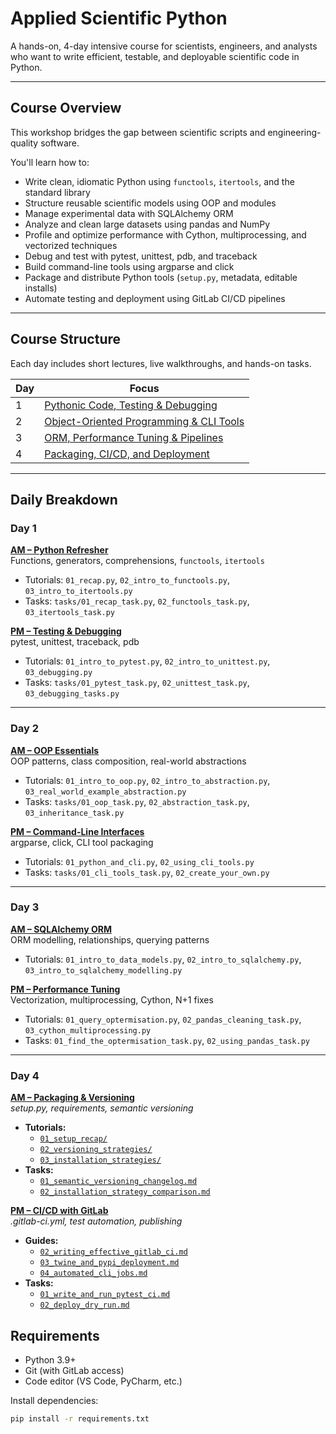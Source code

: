# Applied Scientific Python

A hands-on, 4-day intensive course for scientists, engineers, and analysts who want to write efficient, testable, and deployable scientific code in Python.

---

## Course Overview

This workshop bridges the gap between scientific scripts and engineering-quality software.

You'll learn how to:

- Write clean, idiomatic Python using `functools`, `itertools`, and the standard library
- Structure reusable scientific models using OOP and modules
- Manage experimental data with SQLAlchemy ORM
- Analyze and clean large datasets using pandas and NumPy
- Profile and optimize performance with Cython, multiprocessing, and vectorized techniques
- Debug and test with pytest, unittest, pdb, and traceback
- Build command-line tools using argparse and click
- Package and distribute Python tools (`setup.py`, metadata, editable installs)
- Automate testing and deployment using GitLab CI/CD pipelines

---

## Course Structure

Each day includes short lectures, live walkthroughs, and hands-on tasks.

| Day | Focus                                             |
|-----|---------------------------------------------------|
| 1   | [Pythonic Code, Testing & Debugging](#day-1)      |
| 2   | [Object-Oriented Programming & CLI Tools](#day-2) |
| 3   | [ORM, Performance Tuning & Pipelines](#day-3)     |
| 4   | [Packaging, CI/CD, and Deployment](#day-4)        |

---

## Daily Breakdown

### Day 1

**[AM – Python Refresher](day_1/am/)**  
Functions, generators, comprehensions, `functools`, `itertools`

- Tutorials: `01_recap.py`, `02_intro_to_functools.py`, `03_intro_to_itertools.py`
- Tasks: `tasks/01_recap_task.py`, `02_functools_task.py`, `03_itertools_task.py`

**[PM – Testing & Debugging](day_1/pm/)**  
pytest, unittest, traceback, pdb

- Tutorials: `01_intro_to_pytest.py`, `02_intro_to_unittest.py`, `03_debugging.py`
- Tasks: `tasks/01_pytest_task.py`, `02_unittest_task.py`, `03_debugging_tasks.py`

---

### Day 2

**[AM – OOP Essentials](day_2/am/)**  
OOP patterns, class composition, real-world abstractions

- Tutorials: `01_intro_to_oop.py`, `02_intro_to_abstraction.py`, `03_real_world_example_abstraction.py`
- Tasks: `tasks/01_oop_task.py`, `02_abstraction_task.py`, `03_inheritance_task.py`

**[PM – Command-Line Interfaces](day_2/pm/)**  
argparse, click, CLI tool packaging

- Tutorials: `01_python_and_cli.py`, `02_using_cli_tools.py`
- Tasks: `tasks/01_cli_tools_task.py`, `02_create_your_own.py`

---

### Day 3

**[AM – SQLAlchemy ORM](day_3/am/)**  
ORM modelling, relationships, querying patterns

- Tutorials: `01_intro_to_data_models.py`, `02_intro_to_sqlalchemy.py`, `03_intro_to_sqlalchemy_modelling.py`

**[PM – Performance Tuning](day_3/pm/)**  
Vectorization, multiprocessing, Cython, N+1 fixes

- Tutorials: `01_query_optermisation.py`, `02_pandas_cleaning_task.py`, `03_cython_multiprocessing.py`
- Tasks: `01_find_the_optermisation_task.py`, `02_using_pandas_task.py`

---
### Day 4

**[AM – Packaging & Versioning](day_4/am/)**  
_setup.py, requirements, semantic versioning_

- **Tutorials:**  
  - [`01_setup_recap/`](day_4/am/01_setup_recap/)  
  - [`02_versioning_strategies/`](day_4/am/02_versioning_strategies/)  
  - [`03_installation_strategies/`](day_4/am/03_installation_strategies/)  
- **Tasks:**  
  - [`01_semantic_versioning_changelog.md`](day_4/am/tasks/05_semantic_versioning_changelog.md)  
  - [`02_installation_strategy_comparison.md`](day_4/am/tasks/06_installation_strategy_comparison.md)  

**[PM – CI/CD with GitLab](day_4/pm/)**  
_.gitlab-ci.yml, test automation, publishing_

- **Guides:**  
  - [`02_writing_effective_gitlab_ci.md`](day_4/pm/02_writing_effective_gitlab_ci.md)  
  - [`03_twine_and_pypi_deployment.md`](day_4/pm/03_twine_and_pypi_deployment.md)  
  - [`04_automated_cli_jobs.md`](day_4/pm/04_automated_cli_jobs.md)  
- **Tasks:**  
  - [`01_write_and_run_pytest_ci.md`](day_4/pm/tasks/07_write_and_run_pytest_ci.md)  
  - [`02_deploy_dry_run.md`](day_4/pm/tasks/08_deploy_dry_run.md)  

## Requirements

- Python 3.9+
- Git (with GitLab access)
- Code editor (VS Code, PyCharm, etc.)

Install dependencies:

```bash
pip install -r requirements.txt
```
